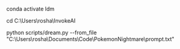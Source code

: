 conda activate ldm

cd  C:\Users\rosha\InvokeAI

python scripts/dream.py --from_file "C:\\Users\\rosha\\Documents\\Code\\PokemonNightmare\\prompt.txt"
